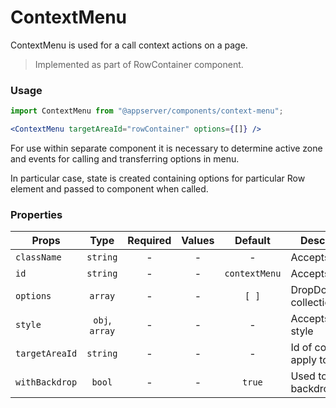 # ContextMenu

ContextMenu is used for a call context actions on a page.

> Implemented as part of RowContainer component.

### Usage

```js
import ContextMenu from "@appserver/components/context-menu";
```

```jsx
<ContextMenu targetAreaId="rowContainer" options={[]} />
```

For use within separate component it is necessary to determine active zone and events for calling and transferring options in menu.

In particular case, state is created containing options for particular Row element and passed to component when called.

### Properties

| Props          |      Type      | Required | Values |    Default    | Description              |
| -------------- | :------------: | :------: | :----: | :-----------: | ------------------------ |
| `className`    |    `string`    |    -     |   -    |       -       | Accepts class            |
| `id`           |    `string`    |    -     |   -    | `contextMenu` | Accepts id               |
| `options`      |    `array`     |    -     |   -    |     `[ ]`     | DropDownItems collection |
| `style`        | `obj`, `array` |    -     |   -    |       -       | Accepts css style        |
| `targetAreaId` |    `string`    |    -     |   -    |       -       | Id of container apply to |
| `withBackdrop` |     `bool`     |    -     |   -    |    `true`     | Used to display backdrop |
